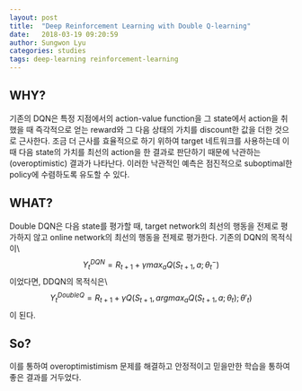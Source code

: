 ```yaml
---
layout: post
title:  "Deep Reinforcement Learning with Double Q-learning"
date:   2018-03-19 09:20:59
author: Sungwon Lyu
categories: studies
tags: deep-learning reinforcement-learning
---
```

## WHY? 
기존의 DQN은 특정 지점에서의 action-value function을 그 state에서 action을 취했을 때 즉각적으로 얻는 reward와 그 다음 상태의 가치를 discount한 값을 더한 것으로 근사한다. 조금 더 근사를 효율적으로 하기 위하여 target 네트워크를 사용하는데 이때 다음 state의 가치를 최선의 action을 한 결과로 판단하기 때문에 낙관하는(overoptimistic) 결과가 나타난다. 이러한 낙관적인 예측은 점진적으로 suboptimal한 policy에 수렴하도록 유도할 수 있다. 

## WHAT?
Double DQN은 다음 state를 평가할 때, target network의 최선의 행동을 전제로 평가하지 않고 online network의 최선의 행동을 전제로 평가한다. 기존의 DQN의 목적식이\\
$$Y_{t}^{DQN} = R_{t+1} + \gamma max_a Q(S_{t+1}, a; \theta_{t}^{-})$$이었다면, DDQN의 목적식은\\
$$Y_{t}^{DoubleQ} = R_{t+1} + \gamma Q(S_{t+1}, argmax_a Q(S_{t+1}, a; \theta_t); \theta'_{t})$$이 된다. 


## So?
이를 통하여 overoptimistimism 문제를 해결하고 안정적이고 믿을만한 학습을 통하여 좋은 결과를 거두었다. 